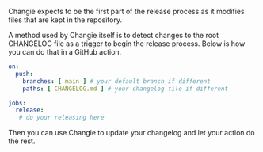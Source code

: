 Changie expects to be the first part of the release process as it modifies files
that are kept in the repository.

A method used by Changie itself is to detect changes to the root CHANGELOG file
as a trigger to begin the release process.
Below is how you can do that in a GitHub action.

```yaml
on:
  push:
    branches: [ main ] # your default branch if different
    paths: [ CHANGELOG.md ] # your changelog file if different

jobs:
  release:
   # do your releasing here
```

Then you can use Changie to update your changelog and let your action do the rest.
